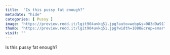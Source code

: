 ```yaml
---
title:  "Is this pussy fat enough?"
metadate: "hide"
categories: [ Pussy ]
image: "https://preview.redd.it/lgit904uvkq51.jpg?auto=webp&s=083d9a917c65d41bc24b495c6418b5f8116b1c26"
thumb: "https://preview.redd.it/lgit904uvkq51.jpg?width=1080&crop=smart&auto=webp&s=24b2cf819587c7fd69bd2e198c019b3381430fc1"
visit: ""
---
```

Is this pussy fat enough?
